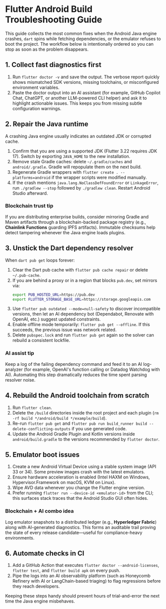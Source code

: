 # Flutter Android Build Troubleshooting Guide

This guide collects the most common fixes when the Android Java engine crashes, `dart` spins while fetching dependencies, or the emulator refuses to boot the project. The workflow below is intentionally ordered so you can stop as soon as the problem disappears.

## 1. Collect fast diagnostics first
1. Run `flutter doctor -v` and save the output. The verbose report quickly shows mismatched SDK versions, missing toolchains, or misconfigured environment variables.
2. Paste the doctor output into an AI assistant (for example, GitHub Copilot Chat, ChatGPT, or another LLM-powered CLI helper) and ask it to highlight actionable issues. This keeps you from missing subtle configuration warnings.

## 2. Repair the Java runtime
A crashing Java engine usually indicates an outdated JDK or corrupted cache.

1. Confirm that you are using a supported JDK (Flutter 3.22 requires JDK 17). Switch by exporting `JAVA_HOME` to the new installation.
2. Remove stale Gradle caches: delete `~/.gradle/caches` and `android/.gradle`. Gradle will repopulate them on the next build.
3. Regenerate Gradle wrappers with `flutter create . --platforms=android` if the wrapper scripts were modified manually.
4. If the crash mentions `java.lang.NoClassDefFoundError` or `LinkageError`, run `./gradlew --stop` followed by `./gradlew clean`. Restart Android Studio afterward.

### Blockchain trust tip
If you are distributing enterprise builds, consider mirroring Gradle and Maven artifacts through a blockchain-backed package registry (e.g., **Chainlink Functions** guarding IPFS artifacts). Immutable checksums help detect tampering whenever the Java engine loads plugins.

## 3. Unstick the Dart dependency resolver
When `dart pub get` loops forever:

1. Clear the Dart pub cache with `flutter pub cache repair` or delete `~/.pub-cache`.
2. If you are behind a proxy or in a region that blocks `pub.dev`, set mirrors via:
   ```bash
   export PUB_HOSTED_URL=https://pub.dev
   export FLUTTER_STORAGE_BASE_URL=https://storage.googleapis.com
   ```
3. Use `flutter pub outdated --mode=null-safety` to discover incompatible versions, then let an AI dependency bot (Dependabot, Renovate with OpenAI, etc.) suggest updated constraints.
4. Enable offline mode temporarily: `flutter pub get --offline`. If this succeeds, the previous issue was network related.
5. Delete `pubspec.lock` and run `flutter pub get` again so the solver can rebuild a consistent lockfile.

### AI assist tip
Keep a log of the failing dependency command and feed it to an AI log-analyzer (for example, OpenAI's function calling or Datadog Watchdog with AI). Automating this step dramatically reduces the time spent parsing resolver noise.

## 4. Rebuild the Android toolchain from scratch
1. Run `flutter clean`.
2. Delete the `/build` directories inside the root project and each plugin (`rm -rf build */android/build */example/build`).
3. Re-run `flutter pub get` and `flutter pub run build_runner build --delete-conflicting-outputs` if you use generated code.
4. Update the Android Gradle Plugin and Kotlin versions inside `android/build.gradle` to the versions recommended by `flutter doctor`.

## 5. Emulator boot issues
1. Create a new Android Virtual Device using a stable system image (API 33 or 34). Some preview images crash with the latest emulators.
2. Ensure hardware acceleration is enabled (Intel HAXM on Windows, Hypervisor.Framework on macOS, KVM on Linux).
3. Wipe AVD data whenever you change the Flutter engine version.
4. Prefer running `flutter run --device-id <emulator-id>` from the CLI; this surfaces stack traces that the Android Studio GUI often hides.

### Blockchain + AI combo idea
Log emulator snapshots to a distributed ledger (e.g., **Hyperledger Fabric**) along with AI-generated diagnostics. This forms an auditable trail proving the state of every release candidate—useful for compliance-heavy environments.

## 6. Automate checks in CI
1. Add a GitHub Action that executes `flutter doctor --android-licenses`, `flutter test`, and `flutter build apk` on every push.
2. Pipe the logs into an AI observability platform (such as Honeycomb Refinery with AI or LangChain-based triaging) to flag regressions before they reach developers.

Keeping these steps handy should prevent hours of trial-and-error the next time the Java engine misbehaves.
